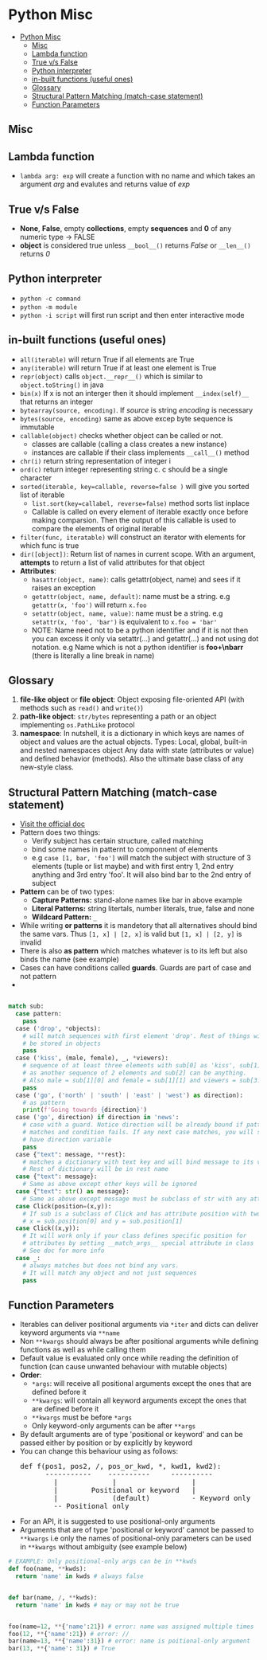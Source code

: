# Python Misc

- [Python Misc](#python-misc)
  - [Misc](#misc)
  - [Lambda function](#lambda-function)
  - [True v/s False](#true-vs-false)
  - [Python interpreter](#python-interpreter)
  - [in-built functions (useful ones)](#in-built-functions-useful-ones)
  - [Glossary](#glossary)
  - [Structural Pattern Matching (match-case statement)](#structural-pattern-matching-match-case-statement)
  - [Function Parameters](#function-parameters)

## Misc

## Lambda function

- `lambda arg: exp` will create a function with no name and which takes an argument _arg_ and evalutes and returns value of _exp_

## True v/s False

- **None**, **False**, empty **collections**, empty **sequences** and **0** of any numeric type -> FALSE
- **object** is considered true unless `__bool__()` returns _False_ or `__len__()` returns _0_

## Python interpreter

- `python -c command`
- `python -m module`
- `python -i script` will first run script and then enter interactive mode

## in-built functions (useful ones)

- `all(iterable)` will return True if all elements are True
- `any(iterable)` will return True if at least one element is True
- `repr(object)` calls `object.__repr__()` which is similar to `object.toString()` in java
- `bin(x)` If x is not an interger then it should implement `__index(self)__` that returns an integer
- `bytearray(source, encoding)`. If _source_ is string _encoding_ is necessary
- `bytes(source, encoding)` same as above excep byte sequence is immutable
- `callable(object)` checks whether object can be called or not.
  - classes are callable (calling a class creates a new instance)
  - instances are callable if their class implements `__call__()` method
- `chr(i)` return string representation of integer i
- `ord(c)` return integer representing string c. c should be a single character
- `sorted(iterable, key=callable, reverse=false )` will give you sorted list of iterable
  - `list.sort(key=callabel, reverse=false)` method sorts list inplace
  - Callable is called on every element of iterable exactly once before making comparsion. Then the output of this callable is used to compare the elements of original iterable
- `filter(func, iteratable)` will construct an iterator with elements for which func is true
- `dir([object])`: Return list of names in current scope. With an argument, **attempts** to return a list of valid attributes for that object
- **Attributes**:
  - `hasattr(object, name)`: calls getattr(object, name) and sees if it raises an exception
  - `getattr(object, name, default)`: name must be a string. e.g `getattr(x, 'foo')` will return `x.foo`
  - `setattr(object, name, value)`: name must be a string. e.g `setattr(x, 'foo', 'bar')` is equivalent to `x.foo = 'bar'`
  - NOTE: Name need not to be a python identifier and if it is not then you can excess it only via setattr(...) and getattr(...) and not using dot notation. e.g Name which is not a python identifier is **foo+\nbarr** (there is literally a line break in name)

## Glossary

1. **file-like object** or **file object**: Object exposing file-oriented API (with methods such as `read()` and `write()`)
2. **path-like object**: `str/bytes` representing a path or an object implementing `os.PathLike` protocol
3. **namespace**: In nutshell, it is a dictionary in which keys are names of object and values are the actual objects. Types: Local, global, built-in and nested namespaces
   object
   Any data with state (attributes or value) and defined behavior (methods). Also the ultimate base class of any new-style class.

## Structural Pattern Matching (match-case statement)

- [Visit the official doc](https://peps.python.org/pep-0636/)
- Pattern does two things:
  - Verify subject has certain structure, called matching
  - bind some names in patternt to componnent of elements
  - e.g `case [1, bar, 'foo']` will match the subject with structure of 3 elements (tuple or list maybe) and with first entry 1, 2nd entry anything and 3rd entry 'foo'. It will also bind bar to the 2nd entry of subject
- **Pattern** can be of two types:
  - **Capture Patterns:** stand-alone names like bar in above example
  - **Literal Patterns:** string litertals, number literals, true, false and none
  - **Wildcard Pattern:** `_`
- While writing **or patterns** it is mandetory that all alternatives should bind the same vars. Thus `[1, x] | [2, x]` is valid but `[1, x] | [2, y]` is invalid
- There is also **as pattern** which matches whatever is to its left but also binds the name (see example)
- Cases can have conditions called **guards**. Guards are part of case and not pattern
-

```python

match sub:
  case pattern:
    pass
  case ('drop', *objects):
    # will match sequences with first element 'drop'. Rest of things will
    # be stored in objects
    pass
  case ('kiss', (male, female), _, *viewers):
    # sequence of at least three elements with sub[0] as 'kiss', sub[1]
    # as another sequence of 2 elements and sub[2] can be anything.
    # Also male = sub[1][0] and female = sub[1][1] and viewers = sub[3:]
    pass
  case ('go', ('north' | 'south' | 'east' | 'west') as direction):
    # as pattern
    print(f'Going towards {direction}')
  case ('go', direction) if direction in 'news':
    # case with a guard. Notice direction will be already bound if pattern
    # matches and condition fails. If any next case matches, you will still
    # have direction variable
    pass
  case {"text": message, **rest}:
    # matches a dictionary with text key and will bind message to its value.
    # Rest of dictionary will be in rest name
  case {"text": message}:
    # Same as above except other keys will be ignored
  case {"text": str() as message}:
    # Same as above except message must be subclass of str with any attributes
  case Click(position=(x,y)):
    # If sub is a subclass of Click and has attribute position with two elements
    # x = sub.position[0] and y = sub.position[1]
  case Click((x,y)):
    # It will work only if your class defines specific position for
    # attributes by setting __match_args__ special attribute in class
    # See doc for more info
  case _:
    # always matches but does not bind any vars.
    # It will match any object and not just sequences
    pass
```

## Function Parameters

- Iterables can deliver positional arguments via `*iter` and dicts can deliver keyword arguments via `**name`
- Non `**kwargs` should always be after positional arguments while defining functions as well as while calling them
- Default value is evaluated only once while reading the definition of function (can cause unwanted behaviour with mutable objects)
- **Order**:
  - `*args`: will receive all positional arguments except the ones that are defined before it
  - `**kwargs`: will contain all keyword arguments except the ones that are defined before it
  - `**kwargs` must be before `*args`
  - Only keyword-only arguments can be after `**args`
- By default arguments are of type 'positional or keyword' and can be passed either by position or by explicitly by keyword
- You can change this behaviour using as follows:
  <pre>
  def f(pos1, pos2, /, pos_or_kwd, *, kwd1, kwd2):
        -----------    ----------     ----------
          |             |                  |
          |        Positional or keyword   |
          |             (default)          - Keyword only
          -- Positional only
  </pre>
- For an API, it is suggested to use positional-only arguments
- Arguments that are of type 'positional or keyword' cannot be passed to `**kwargs` i.e only the names of positional-only parameters can be used in `**kwargs` without ambiguity (see example below)

```python
# EXAMPLE: Only positional-only args can be in **kwds
def foo(name, **kwds):
  return 'name' in kwds # always false


def bar(name, /, **kwds):
  return 'name' in kwds # may or may not be true


foo(name=12, **{'name':21}) # error: name was assigned multiple times
foo(12, **{'name':21}) # error: //
bar(name=13, **{'name':31}) # error: name is poitional-only argument
bar(13, **{'name': 31}) # True
```
